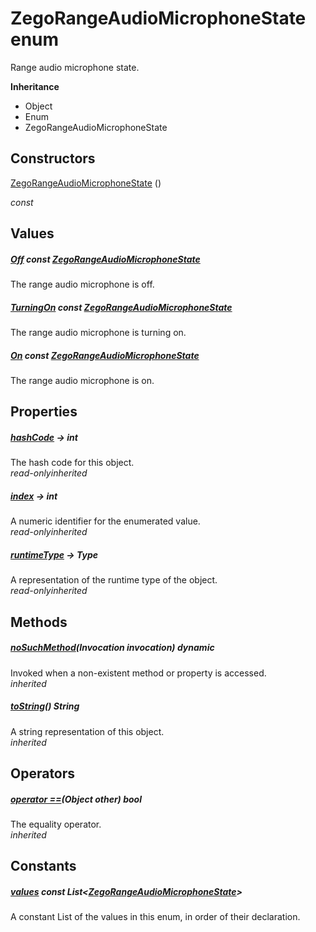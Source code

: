 


# ZegoRangeAudioMicrophoneState enum







<p>Range audio microphone state.</p>



**Inheritance**

- Object
- Enum
- ZegoRangeAudioMicrophoneState






## Constructors

[ZegoRangeAudioMicrophoneState](../zego_uikit_prebuilt_live_audio_room/ZegoRangeAudioMicrophoneState/ZegoRangeAudioMicrophoneState.md) ()

  _const_ 


## Values

##### [Off](../zego_uikit_prebuilt_live_audio_room/ZegoRangeAudioMicrophoneState.md) const [ZegoRangeAudioMicrophoneState](../zego_uikit_prebuilt_live_audio_room/ZegoRangeAudioMicrophoneState.md)



<p>The range audio microphone is off.</p>  




##### [TurningOn](../zego_uikit_prebuilt_live_audio_room/ZegoRangeAudioMicrophoneState.md) const [ZegoRangeAudioMicrophoneState](../zego_uikit_prebuilt_live_audio_room/ZegoRangeAudioMicrophoneState.md)



<p>The range audio microphone is turning on.</p>  




##### [On](../zego_uikit_prebuilt_live_audio_room/ZegoRangeAudioMicrophoneState.md) const [ZegoRangeAudioMicrophoneState](../zego_uikit_prebuilt_live_audio_room/ZegoRangeAudioMicrophoneState.md)



<p>The range audio microphone is on.</p>  





## Properties

##### [hashCode](../zego_uikit_prebuilt_live_audio_room/ZegoRangeAudioMicrophoneState/hashCode.md) &#8594; int



The hash code for this object.  
_<span class="feature">read-only</span><span class="feature">inherited</span>_



##### [index](../zego_uikit_prebuilt_live_audio_room/ZegoRangeAudioMicrophoneState/index.md) &#8594; int



A numeric identifier for the enumerated value.  
_<span class="feature">read-only</span><span class="feature">inherited</span>_



##### [runtimeType](../zego_uikit_prebuilt_live_audio_room/ZegoRangeAudioMicrophoneState/runtimeType.md) &#8594; Type



A representation of the runtime type of the object.  
_<span class="feature">read-only</span><span class="feature">inherited</span>_





## Methods

##### [noSuchMethod](../zego_uikit_prebuilt_live_audio_room/ZegoRangeAudioMicrophoneState/noSuchMethod.md)(Invocation invocation) dynamic



Invoked when a non-existent method or property is accessed.  
_<span class="feature">inherited</span>_



##### [toString](../zego_uikit_prebuilt_live_audio_room/ZegoRangeAudioMicrophoneState/toString.md)() String



A string representation of this object.  
_<span class="feature">inherited</span>_





## Operators

##### [operator ==](../zego_uikit_prebuilt_live_audio_room/ZegoRangeAudioMicrophoneState/operator_equals.md)(Object other) bool



The equality operator.  
_<span class="feature">inherited</span>_










## Constants

##### [values](../zego_uikit_prebuilt_live_audio_room/ZegoRangeAudioMicrophoneState/values-constant.md) const List&lt;[ZegoRangeAudioMicrophoneState](../zego_uikit_prebuilt_live_audio_room/ZegoRangeAudioMicrophoneState.md)>



A constant List of the values in this enum, in order of their declaration.  









